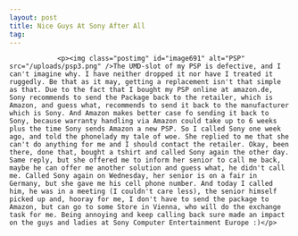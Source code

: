 ```yaml
---
layout: post
title: Nice Guys At Sony After All
tag: 
---
```



                <p><img class="postimg" id="image691" alt="PSP" src="/uploads/psp3.png" />The UMD-slot of my PSP is defective, and I can't imagine why. I have neither dropped it nor have I treated it ruggedly. Be that as it may, getting a replacement isn't that simple as that. Due to the fact that I bought my PSP online at amazon.de, Sony recommends to send the Package back to the retailer, which is Amazon, and guess what, recommends to send it back to the manufacturer which is Sony. And Amazon makes better case fo sending it back to Sony, because warranty handling via Amazon could take up to 6 weeks plus the time Sony sends Amazon a new PSP. So I called Sony one week ago, and told the phonelady my tale of woe. She replied to me that she can't do anything for me and I should contact the retailer. Okay, been there, done that, bought a tshirt and called Sony again the other day. Same reply, but she offered me to inform her senior to call me back, maybe he can offer me another solution and guess what, he didn't call me. Called Sony again on Wednesday, her senior is on a fair in Germany, but she gave me his cell phone number. And today I called him, he was in a meeting (I couldn't care less), the senior himself picked up and, hooray for me, I don't have to send the package to Amazon, but can go to some Store in Vienna, who will do the exchange task for me. Being annoying and keep calling back sure made an impact on the guys and ladies at Sony Computer Entertainment Europe :)</p>
            
